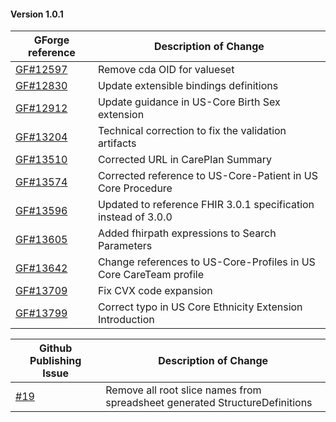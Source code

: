 #### Version 1.0.1

|GForge reference|Description of Change|
|---|---|
|[GF#12597](https://gforge.hl7.org/gf/project/fhir/tracker/?action=TrackerItemEdit&tracker_item_id=11597)|Remove cda OID for valueset|
|[GF#12830](https://gforge.hl7.org/gf/project/fhir/tracker/?action=TrackerItemEdit&tracker_item_id=12830)|Update extensible bindings definitions|
|[GF#12912](https://gforge.hl7.org/gf/project/fhir/tracker/?action=TrackerItemEdit&tracker_item_id=12912)|Update guidance in US-Core Birth Sex extension|
|[GF#13204](https://gforge.hl7.org/gf/project/fhir/tracker/?action=TrackerItemEdit&tracker_item_id=13204)|Technical correction to fix the validation artifacts|
|[GF#13510](https://gforge.hl7.org/gf/project/fhir/tracker/?action=TrackerItemEdit&tracker_item_id=13510)|Corrected URL in CarePlan Summary|
|[GF#13574](https://gforge.hl7.org/gf/project/fhir/tracker/?action=TrackerItemEdit&tracker_item_id=13574)|Corrected reference to US-Core-Patient in US Core Procedure|
|[GF#13596](https://gforge.hl7.org/gf/project/fhir/tracker/?action=TrackerItemEdit&tracker_item_id=13596)|Updated to reference FHIR 3.0.1 specification instead of 3.0.0|
|[GF#13605](https://gforge.hl7.org/gf/project/fhir/tracker/?action=TrackerItemEdit&tracker_item_id=13605)|Added fhirpath expressions to Search Parameters|
|[GF#13642](https://gforge.hl7.org/gf/project/fhir/tracker/?action=TrackerItemEdit&tracker_item_id=13642)|Change references to US-Core-Profiles in US Core CareTeam profile|
|[GF#13709](https://gforge.hl7.org/gf/project/fhir/tracker/?action=TrackerItemEdit&tracker_item_id=13709)|Fix CVX code expansion|
|[GF#13799](https://gforge.hl7.org/gf/project/fhir/tracker/?action=TrackerItemEdit&tracker_item_id=13799)|Correct typo in US Core Ethnicity Extension Introduction|


|Github Publishing Issue|Description of Change|
|---|---|
|[#19](https://github.com/HL7/US-Core/issues/19)|Remove all root slice names from spreadsheet generated StructureDefinitions|
